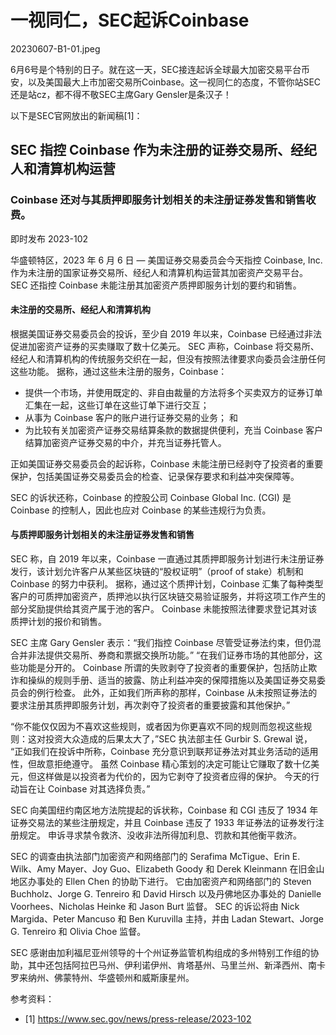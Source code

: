 # 一视同仁，SEC起诉Coinbase

20230607-B1-01.jpeg

6月6号是个特别的日子。就在这一天，SEC接连起诉全球最大加密交易平台币安，以及美国最大上市加密交易所Coinbase。这一视同仁的态度，不管你站SEC还是站cz，都不得不敬SEC主席Gary Gensler是条汉子！

以下是SEC官网放出的新闻稿[1]：

## SEC 指控 Coinbase 作为未注册的证券交易所、经纪人和清算机构运营

### Coinbase 还对与其质押即服务计划相关的未注册证券发售和销售收费。

即时发布
2023-102

华盛顿特区，2023 年 6 月 6 日 —
美国证券交易委员会今天指控 Coinbase, Inc. 作为未注册的国家证券交易所、经纪人和清算机构运营其加密资产交易平台。 SEC 还指控 Coinbase 未能注册其加密资产质押即服务计划的要约和销售。

#### 未注册的交易所、经纪人和清算机构

根据美国证券交易委员会的投诉，至少自 2019 年以来，Coinbase 已经通过非法促进加密资产证券的买卖赚取了数十亿美元。 SEC 声称，Coinbase 将交易所、经纪人和清算机构的传统服务交织在一起，但没有按照法律要求向委员会注册任何这些功能。 据称，通过这些未注册的服务，Coinbase：

* 提供一个市场，并使用既定的、非自由裁量的方法将多个买卖双方的证券订单汇集在一起，这些订单在这些订单下进行交互；
* 从事为 Coinbase 客户的账户进行证券交易的业务； 和
* 为比较有关加密资产证券交易结算条款的数据提供便利，充当 Coinbase 客户结算加密资产证券交易的中介，并充当证券托管人。

正如美国证券交易委员会的起诉称，Coinbase 未能注册已经剥夺了投资者的重要保护，包括美国证券交易委员会的检查、记录保存要求和利益冲突保障等。

SEC 的诉状还称，Coinbase 的控股公司 Coinbase Global Inc. (CGI) 是 Coinbase 的控制人，因此也应对 Coinbase 的某些违规行为负责。

#### 与质押即服务计划相关的未注册证券发售和销售

SEC 称，自 2019 年以来，Coinbase 一直通过其质押即服务计划进行未注册证券发行，该计划允许客户从某些区块链的“股权证明”（proof of stake）机制和 Coinbase 的努力中获利。 据称，通过这个质押计划，Coinbase 汇集了每种类型客户的可质押加密资产，质押池以执行区块链交易验证服务，并将这项工作产生的部分奖励提供给其资产属于池的客户。 Coinbase 未能按照法律要求登记其对该质押计划的报价和销售。

SEC 主席 Gary Gensler 表示：“我们指控 Coinbase 尽管受证券法约束，但仍混合并非法提供交易所、券商和票据交换所功能。” “在我们证券市场的其他部分，这些功能是分开的。 Coinbase 所谓的失败剥夺了投资者的重要保护，包括防止欺诈和操纵的规则手册、适当的披露、防止利益冲突的保障措施以及美国证券交易委员会的例行检查。 此外，正如我们所声称的那样，Coinbase 从未按照证券法的要求注册其质押即服务计划，再次剥夺了投资者的重要披露和其他保护。”

“你不能仅仅因为不喜欢这些规则，或者因为你更喜欢不同的规则而忽视这些规则：这对投资大众造成的后果太大了，”SEC 执法部主任 Gurbir S. Grewal 说，
“正如我们在投诉中所称，Coinbase 充分意识到联邦证券法对其业务活动的适用性，但故意拒绝遵守。 虽然 Coinbase 精心策划的决定可能让它赚取了数十亿美元，但这样做是以投资者为代价的，因为它剥夺了投资者应得的保护。 今天的行动旨在让 Coinbase 对其选择负责。”

SEC 向美国纽约南区地方法院提起的诉状称，Coinbase 和 CGI 违反了 1934 年证券交易法的某些注册规定，并且 Coinbase 违反了 1933 年证券法的证券发行注册规定。 申诉寻求禁令救济、没收非法所得加利息、罚款和其他衡平救济。

SEC 的调查由执法部门加密资产和网络部门的 Serafima McTigue、Erin E. Wilk、Amy Mayer、Joy Guo、Elizabeth Goody 和 Derek Kleinmann 在旧金山地区办事处的 Ellen Chen 的协助下进行。 它由加密资产和网络部门的 Steven Buchholz、Jorge G. Tenreiro 和 David Hirsch 以及丹佛地区办事处的 Danielle Voorhees、Nicholas Heinke 和 Jason Burt 监督。 SEC 的诉讼将由 Nick Margida、Peter Mancuso 和 Ben Kuruvilla 主持，并由 Ladan Stewart、Jorge G. Tenreiro 和 Olivia Choe 监督。

SEC 感谢由加利福尼亚州领导的十个州证券监管机构组成的多州特别工作组的协助，其中还包括阿拉巴马州、伊利诺伊州、肯塔基州、马里兰州、新泽西州、南卡罗来纳州、佛蒙特州、华盛顿州和威斯康星州。


参考资料：
- [1] https://www.sec.gov/news/press-release/2023-102

